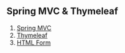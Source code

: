 ## Spring MVC & Thymeleaf

1. [Spring MVC](1.Spring_MVC.md)
2. [Thymeleaf](2.Thymeleaf.md)
3. [HTML Form]()